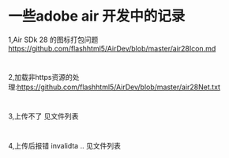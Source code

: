 # 一些adobe air 开发中的记录

1,Air SDk 28 的图标打包问题 https://github.com/flashhtml5/AirDev/blob/master/air28Icon.md

#
2,加载非https资源的处理:https://github.com/flashhtml5/AirDev/blob/master/air28Net.txt

#
3,上传不了  见文件列表

#
4,上传后报错 invalidta ..  见文件列表
